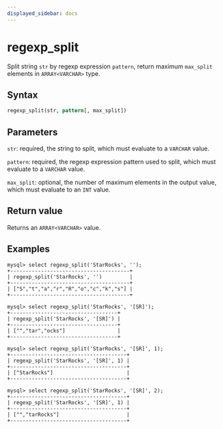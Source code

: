 ```yaml
---
displayed_sidebar: docs
---
```


# regexp_split

Split string `str` by regexp expression `pattern`, return maximum `max_split` elements in `ARRAY<VARCHAR>` type.

## Syntax

```Haskell
regexp_split(str, pattern[, max_split])
```

## Parameters

`str`: required, the string to split, which must evaluate to a `VARCHAR` value.

`pattern`: required, the regexp expression pattern used to split, which must evaluate to a `VARCHAR` value.

`max_split`: optional, the number of maximum elements in the output value, which must evaluate to an `INT` value.

## Return value

Returns an `ARRAY<VARCHAR>` value.

## Examples

```Plain Text
mysql> select regexp_split('StarRocks', '');
+---------------------------------------+
| regexp_split('StarRocks', '')         |
+---------------------------------------+
| ["S","t","a","r","R","o","c","k","s"] |
+---------------------------------------+

mysql> select regexp_split('StarRocks', '[SR]');
+-----------------------------------+
| regexp_split('StarRocks', '[SR]') |
+-----------------------------------+
| ["","tar","ocks"]                 |
+-----------------------------------+

mysql> select regexp_split('StarRocks', '[SR]', 1);
+--------------------------------------+
| regexp_split('StarRocks', '[SR]', 1) |
+--------------------------------------+
| ["StarRocks"]                        |
+--------------------------------------+

mysql> select regexp_split('StarRocks', '[SR]', 2);
+--------------------------------------+
| regexp_split('StarRocks', '[SR]', 1) |
+--------------------------------------+
| ["","tarRocks"]                      |
+--------------------------------------+
```
